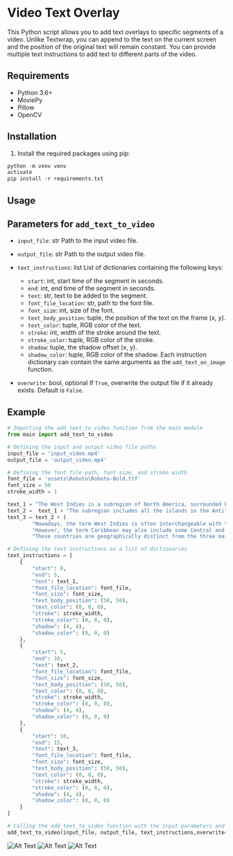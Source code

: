 # Video Text Overlay

This Python script allows you to add text overlays to specific segments of a video. Unlike Textwrap, you can append to the text on the current screen and the position of the original text will remain constant. You can provide multiple text instructions to add text to different parts of the video.

## Requirements

- Python 3.6+
- MoviePy
- Pillow
- OpenCV

## Installation

1. Install the required packages using pip:

```python
python -m venv venv
activate
pip install -r requirements.txt
```

## Usage

## Parameters for `add_text_to_video`

- `input_file`: str
    Path to the input video file.

- `output_file`: str
    Path to the output video file.

- `text_instructions`: list
    List of dictionaries containing the following keys:
  - `start`: int, start time of the segment in seconds.
  - `end`: int, end time of the segment in seconds.
  - `text`: str, text to be added to the segment.
  - `font_file_location`: str, path to the font file.
  - `font_size`: int, size of the font.
  - `text_body_position`: tuple, the position of the text on the frame (x, y).
  - `text_color`: tuple, RGB color of the text.
  - `stroke`: int, width of the stroke around the text.
  - `stroke_color`: tuple, RGB color of the stroke.
  - `shadow`: tuple, the shadow offset (x, y).
  - `shadow_color`: tuple, RGB color of the shadow.
    Each instruction dictionary can contain the same arguments as the `add_text_on_image` function.

- `overwrite`: bool, optional
    If `True`, overwrite the output file if it already exists. Default is `False`.

## Example

```python
# Importing the add_text_to_video function from the main module
from main import add_text_to_video

# Defining the input and output video file paths
input_file = 'input_video.mp4'
output_file = 'output_video.mp4'

# Defining the font file path, font size, and stroke width
font_file = 'assets\Roboto\Roboto-Bold.ttf'
font_size = 50
stroke_width = 1

text_1 = "The West Indies is a subregion of North America, surrounded by the North Atlantic Ocean and the Caribbean Sea, which comprises 13 independent island countries, 18 dependencies, and three archipelagos: the Greater Antilles, the Lesser Antilles, and the Lucayan Archipelago. "
text_2 =  text_1 + "The subregion includes all the islands in the Antilles, plus The Bahamas and the Turks and Caicos Islands, which are in the North Atlantic Ocean. "
text_3 = text_2 + (
        "Nowadays, the term West Indies is often interchangeable with the term Caribbean. "
        "However, the term Caribbean may also include some Central and South American mainland nations which have Caribbean coastlines, such as Belize, French Guiana, Guyana, and Suriname, as well as the Atlantic island nations of Barbados, Bermuda, and Trinidad and Tobago. "
        "These countries are geographically distinct from the three main island groups, but culturally related.")

# Defining the text instructions as a list of dictionaries
text_instructions = [
    {
        "start": 0,
        "end": 5,
        "text": text_1,
        "font_file_location": font_file,
        "font_size": font_size,
        "text_body_position": (50, 50),
        "text_color": (0, 0, 0),
        "stroke": stroke_width,
        "stroke_color": (0, 0, 0),
        "shadow": (4, 4),
        "shadow_color": (0, 0, 0)
    },
    {
        "start": 5,
        "end": 10,
        "text": text_2,
        "font_file_location": font_file,
        "font_size": font_size,
        "text_body_position": (50, 50),
        "text_color": (0, 0, 0),
        "stroke": stroke_width,
        "stroke_color": (0, 0, 0),
        "shadow": (4, 4),
        "shadow_color": (0, 0, 0)
    },
    {
        "start": 10,
        "end": 15,
        "text": text_3,
        "font_file_location": font_file,
        "font_size": font_size,
        "text_body_position": (50, 50),
        "text_color": (0, 0, 0),
        "stroke": stroke_width,
        "stroke_color": (0, 0, 0),
        "shadow": (4, 4),
        "shadow_color": (0, 0, 0)
    }
]

# Calling the add_text_to_video function with the input parameters and setting the overwrite parameter to True
add_text_to_video(input_file, output_file, text_instructions,overwrite=True)

````

![Alt Text](https://github.com/isayahc/video-text/blob/main/assets/screenshots/cap1.PNG)
![Alt Text](https://github.com/isayahc/video-text/blob/main/assets/screenshots/cap2.PNG)
![Alt Text](https://github.com/isayahc/video-text/blob/main/assets/screenshots/cap3.png)
